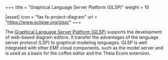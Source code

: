 +++
title = "Graphical Language Server Platform (GLSP)"
weight = 10

[asset]
  icon = "fas fa-project-diagram"
  url = "https://www.eclipse.org/glsp/"
+++

The [Graphical Language Server Platform (GLSP)](https://www.eclipse.org/glsp/) supports the development of web-based diagram editors. It transfer the advantages of the language server protocol (LSP) to graphical modeling languages. GLSP is well integrated with other EMF.cloud components, such as the model server and is used as a basis for the coffee editor and the Theia Ecore extension.
